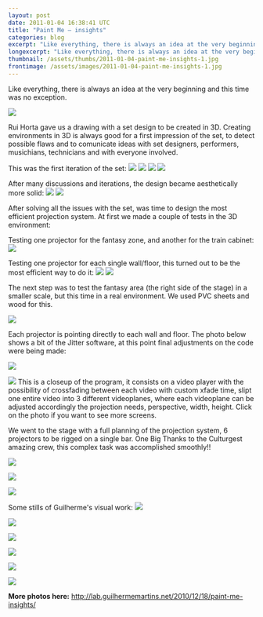 ```yaml
---
layout: post
date: 2011-01-04 16:38:41 UTC
title: "Paint Me – insights"
categories: blog
excerpt: "Like everything, there is always an idea at the very beginning and this time was no exception."
longexcerpt: "Like everything, there is always an idea at the very beginning and this time was no exception. Rui Horta gave us a drawing with a set design to be created in 3D. Creating environments in 3D is always good for a first impression of the set, to detect possible flaws and to comunicate ideas with set designers, performers, musichians, technicians and with everyone involved."
thumbnail: /assets/thumbs/2011-01-04-paint-me-insights-1.jpg
frontimage: /assets/images/2011-01-04-paint-me-insights-1.jpg
---
```


Like everything, there is always an idea at the very beginning and this time was no exception. 

<a href="http://www.flickr.com/photos/guibot/5322742117/">![](/assets/images/2011-01-04-paint-me-insights-1.jpg)</a>

Rui Horta gave us a drawing with a set design to be created in 3D. Creating environments in 3D is always good for a first impression of the set, to detect possible flaws and to comunicate ideas with set designers, performers, musichians, technicians and with everyone involved.

This was the first iteration of the set:
<a href="http://www.flickr.com/photos/guibot/5322742187/">![](/assets/images/2011-01-04-paint-me-insights-2.jpg)</a>
<a href="http://www.flickr.com/photos/guibot/5322742287/">![](/assets/images/2011-01-04-paint-me-insights-3.jpg)</a>
<a href="http://www.flickr.com/photos/guibot/5322742377/">![](/assets/images/2011-01-04-paint-me-insights-4.jpg)</a>
<a href="http://www.flickr.com/photos/guibot/5323347366/">![](/assets/images/2011-01-04-paint-me-insights-5.jpg)</a>

After many discussions and iterations, the design became aesthetically more solid:
<a href="http://www.flickr.com/photos/guibot/5323347478/">![](/assets/images/2011-01-04-paint-me-insights-6.jpg)</a>
<a href="http://www.flickr.com/photos/guibot/5323347584/">![](/assets/images/2011-01-04-paint-me-insights-7.jpg)</a>

After solving all the issues with the set, was time to design the most efficient projection system. At first we made a couple of tests in the 3D environment:

Testing one projector for the fantasy zone, and another for the train cabinet:
<a href="http://www.flickr.com/photos/guibot/5323347872/">![](/assets/images/2011-01-04-paint-me-insights-8.jpg)</a>

Testing one projector for each single wall/floor, this turned out to be the most efficient way to do it:
<a href="http://www.flickr.com/photos/guibot/5323348296/">![](/assets/images/2011-01-04-paint-me-insights-9.jpg)</a>
<a href="http://www.flickr.com/photos/guibot/5322743031/">![](/assets/images/2011-01-04-paint-me-insights-10.jpg)</a>

The next step was to test the fantasy area (the right side of the stage) in a smaller scale, but this time in a real environment. We used PVC sheets and wood for this. 

<a href="http://www.flickr.com/photos/guibot/5323024713/">![](/assets/images/2011-01-04-paint-me-insights-11.jpg)</a>

Each projector is pointing directly to each wall and floor. The photo below shows a bit of the Jitter software, at this point final adjustments on the code were being made:

<a href="http://www.flickr.com/photos/guibot/5323024781/">![](/assets/images/2011-01-04-paint-me-insights-12.jpg)</a>

<a href="http://www.flickr.com/photos/guibot/5322804865/">![](/assets/images/2011-01-04-paint-me-insights-13.jpg)</a>
This is a closeup of the program, it consists on a video player with the possibility of crossfading between each video with custom xfade time, slipt one entire video into 3 different videoplanes, where each videoplane can be adjusted accordingly the projection needs, perspective, width, height. Click on the photo if you want to see more screens.

We went to the stage with a full planning of the projection system, 6 projectors to be rigged on a single bar. One Big Thanks to the Culturgest amazing crew, this complex task was accomplished smoothly!!

<a href="http://www.flickr.com/photos/guibot/5323407342/">![](/assets/images/2011-01-04-paint-me-insights-14.jpg)</a>

<a href="http://www.flickr.com/photos/guibot/5323408142/">![](/assets/images/2011-01-04-paint-me-insights-15.jpg)</a>

<a href="http://www.flickr.com/photos/guibot/5322804361/">![](/assets/images/2011-01-04-paint-me-insights-16.jpg)</a>

Some stills of Guilherme's visual work:
<a href="http://www.flickr.com/photos/guibot/5323410480/">![](/assets/images/2011-01-04-paint-me-insights-17.jpg)</a>

<a href="http://www.flickr.com/photos/guibot/5322805779/">![](/assets/images/2011-01-04-paint-me-insights-18.jpg)</a>

<a href="http://www.flickr.com/photos/guibot/5323410258/">![](/assets/images/2011-01-04-paint-me-insights-19.jpg)</a>

<a href="http://www.flickr.com/photos/guibot/5323410170/">![](/assets/images/2011-01-04-paint-me-insights-20.jpg)</a>

<a href="http://www.flickr.com/photos/guibot/5323410080/">![](/assets/images/2011-01-04-paint-me-insights-21.jpg)</a>

<a href="http://www.flickr.com/photos/guibot/5323410596/">![](/assets/images/2011-01-04-paint-me-insights-22.jpg)</a>

**More photos here:**
<a href="http://lab.guilhermemartins.net/2010/12/18/paint-me-insights/">http://lab.guilhermemartins.net/2010/12/18/paint-me-insights/</a>


